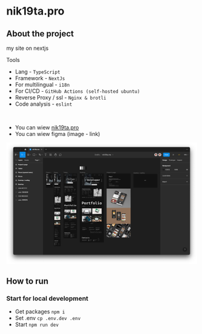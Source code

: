 # nik19ta.pro

## About the project

my site on nextjs

Tools

- Lang - `TypeScript`
- Framework - `NextJs`
- For multilingual - `i18n`
- For CI/CD - `GitHub Actions (self-hosted ubuntu)`
- Reverse Proxy / ssl - `Nginx & brotli`
- Code analysis - `eslint`


<br />

- You can wiew [nik19ta.pro](https://nik19ta.pro)
- You can wiew figma (image - link)

[![wiew figma](./README/figma.png)](https://www.figma.com/file/NKcx7nhqQJoVLYecFC9USK/nik19ta.me)

## How to run

### Start for local development

- Get packages `npm i`
- Set .env `cp .env.dev .env`
- Start `npm run dev`
